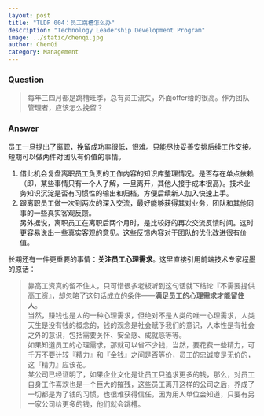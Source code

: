 ```yaml
---
layout: post
title: "TLDP 004：员工跳槽怎么办"
description: "Technology Leadership Development Program"
image: ../static/chenqi.jpg
author: ChenQi
category: Management
---
```


### Question

> 每年三四月都是跳槽旺季，总有员工流失，外面offer给的很高。作为团队管理者，应该怎么挽留？

### Answer

员工一旦提出了离职，挽留成功率很低，很难。只能尽快妥善安排后续工作交接。  
短期可以做两件对团队有价值的事情。  

1. 借此机会复盘离职员工负责的工作内容的知识库整理情况。是否存在单点依赖（即，某些事情只有一个人了解，一旦离开，其他人接手成本很高）。技术业务知识沉淀是否有习惯性的输出和归档，方便后续新人加入快速上手。
2. 跟离职员工做一次到两次的深入交流，最好能够获得其对业务，团队和其他同事的一些真实客观反馈。  
另外据说，离职员工在离职后两个月时，是比较好的再次交流反馈时间。这时更容易说出一些真实客观的意见。这些反馈内容对于团队的优化改进很有价值。

长期还有一件更重要的事情：**关注员工心理需求**。这里直接引用前端技术专家程墨的原话：  

> 靠高工资真的留不住人，只可惜很多老板听到这句话就下结论『不需要提供高工资』，却忽略了这句话成立的条件——**满足员工的心理需求才能留住人**。  
当然，赚钱也是人的一种心理需求，但绝对不是人类的唯一心理需求，人类天生是没有钱的概念的，钱的观念是社会赋予我们的意识，人本性是有社会之外的意识，包括需要关怀、安全感、成就感等等。  
如果知道员工的心理需求，那就可以省不少钱，当然，要花费一些精力，可千万不要计较『精力』和『金钱』之间是否等价，员工的忠诚度是无价的，这『精力』应该花。  
某公司已经证明了，如果企业文化是让员工只追求更多的钱，那么，对员工自身工作喜欢也是一个巨大的摧残，这些员工离开这样的公司之后，养成了一切都是为了钱的习惯，也很难获得信任，因为用人单位会知道，只要有另一家公司给更多的钱，他们就会跳槽。
